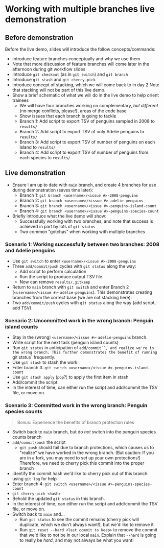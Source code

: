 # Working with multiple branches live demonstration

## Before demonstration

Before the live demo, slides will introduce the follow concepts/commands:

* Introduce feature branches conceptually and why we use them
 * Note that more discussion of feature branches will come later in the afternoon during git workflow slides
* Introduce `git checkout` (as in `git switch`) and `git branch`
* Introduce `git stash` and `git cherry-pick`
* Introduce concept of stacking, which we will come back to in day 2
Note that stacking will not be part of this live demo.
* Show a brief schematic of what we will do in the live demo to help orient trainees
  * We will have four branches working on complementary, _but different_ (no merge conflicts, please!), areas of the code base
  * Show issues that each branch is going to tackle
   * Branch 1: Add script to export TSV of penguins sampled in 2008 to `results/`
   * Branch 2: Add script to export TSV of only Adelie penguins to `results/`
   * Branch 3: Add script to export TSV of number of penguins on each island to `results/`
   * Branch 4: Add script to export TSV of number of penguins from each species to `results/`

## Live demonstration

* Ensure I am up to date with `main` branch, and create 4 branches for use during demonstration (saves time later):
  * Branch 1: `git branch <username>/<issue #>-2008-penguins`
  * Branch 2: `git branch <username>/<issue #>-adelie-penguins`
  * Branch 3: `git branch <username>/<issue #>-penguins-island-count`
  * Branch 4: `git branch <username>/<issue #>-penguins-species-count`
* Briefly introduce what the live demo will show:
  * Successfully working with two branches, and note that success is achieved in part by lots of `git status`
  * Two common "gotchas" when working with multiple branches

### Scenario 1: Working successfully between two branches: 2008 and Adelie penguins

* Use `git switch` to enter `<username>/<issue #>-2008-penguins`
* Three `add/commit/push` cycles with `git status` along the way:
  * Add script to perform calculation
  * Run the script to produce output TSV file
  * Now can remove `results/.gitkeep`
* Return to `main` branch with `git switch` and enter Branch 2 (`<username>/<issue #>-adelie-penguins`).
This demonstrates creating branches from the correct base (we are not stacking here).
* Two `add/commit/push` cycles with `git status` along the way (add script, add TSV)

### Scenario 2: Uncommitted work in the wrong branch: Penguin island counts

* Stay in the (wrong) `<username>/<issue #>-adelie-penguins` branch
* Write script for the next task (penguin island counts)
* Run `git status` in anticipation of `add/commit``, and realize we're in the wrong branch.
This further demonstrates the benefit of running `git status` frequently.
* Use `git stash` to stash the work
* Enter branch 3: `git switch <username>/<issue #>-penguins-island-count`
* Use `git stash apply` (`pop`?) to apply the first item in stash
* Add/commit the script.
* In the interest of time, can either run the script and add/commit the TSV file, or move on.


### Scenario 3: Committed work in the wrong branch: Penguin species counts
> Bonus: Experience the benefits of branch protection rules

* Switch back to `main` branch, but do _not_ switch into the penguin species counts branch
* `add/commit/push` the script
  * `git push` should fail due to branch protections, which causes us to "realize" we have worked in the wrong branch.
  (But caution: If you are in a fork, you may need to set up your own protections!)
  Therefore, we need to cherry pick this commit into the proper branch
 * Identify the commit hash we'd like to cherry pick out of this branch using `git log` for help
* Enter branch 4: `git switch <username>/<issue #>-penguins-species-count`
* `git cherry-pick <hash>`
* Behold the updated `git status` in this branch.
* In the interest of time, can either run the script and add/commit the TSV file, or move on.
* Switch back to `main` and...
  * Run `git status` to see the commit remains (cherry pick will duplicate, which we don't always want!), but we'd like to remove it
  * Run `git reset --hard <last commit to keep>` to remove the commit that we'd like to not be in our local `main`.
  Explain that `--hard` is going to really be _hard_, and may not always be what you want!
